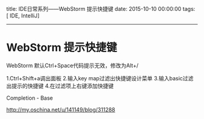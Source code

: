 title: IDE日常系列——WebStorm 提示快捷键
date: 2015-10-10 00:00:00
tags:  [ IDE, IntelliJ]
 
---


# WebStorm 提示快捷键
WebStorm 默认Ctrl+Space代码提示无效，修改为Alt+/
 
1.Ctrl+Shift+a调出面板
2.输入key map过滤出快捷键设计菜单
3.输入basic过滤出提示的快捷键
4.在过滤项上右键添加快捷键


Completion - Base


http://my.oschina.net/u/141149/blog/311288



<!-- more -->

